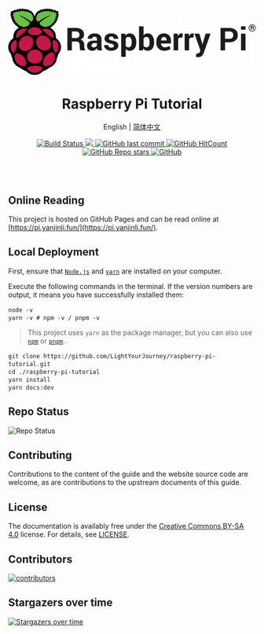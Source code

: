 <!--suppress HtmlDeprecatedAttribute -->
<p align="center">
  <a href="https://pi.yanjinli.fun/">
    <img alt="logo" src="./docs/public/images/pi.png"/>
  </a>
</p>

<h1 align="center"><strong>Raspberry Pi Tutorial</strong></h1>

<div align="center">

English | [简体中文](./README.zh-CN.md)

</div>

<p align="center">
  <a
    href="https://actions-badge.atrox.dev/LightYourJourney/raspberry-pi-tutorial/goto?ref=main"
   >
    <img
      alt="Build Status"
      src="https://img.shields.io/endpoint.svg?url=https%3A%2F%2Factions-badge.atrox.dev%2FLightYourJourney%2Fraspberry-pi-tutorial%2Fbadge%3Fref%3Dmain&style=flat"
    />
  </a>
  <a
    href="https://hits.seeyoufarm.com"
  >
    <img
      src="https://hits.seeyoufarm.com/api/count/incr/badge.svg?url=https%3A%2F%2Fgithub.com%2FLightYourJourney%2Fraspberry-pi-tutorial&count_bg=%2379C83D&title_bg=%23555555&icon=&icon_color=%23E7E7E7&title=hits&edge_flat=false"
    />
  </a>
  <a
    href="https://github.com/LightYourJourney/raspberry-pi-tutorial"
    target="_blank"
    rel="noopener noreferrer"
  >
    <img
      alt="GitHub last commit"
      src="https://img.shields.io/github/last-commit/LightYourJourney/raspberry-pi-tutorial"
    />
  </a>
  </a>
  <a
    href="https://github.com/LightYourJourney/raspberry-pi-tutorial"
    target="_blank"
    rel="noopener noreferrer"
  >
    <img
      alt="GitHub HitCount"
      src="https://views.whatilearened.today/views/github/LightYourJourney/raspberry-pi-tutorial.svg"
    />
  </a>
  <a
    href="https://github.com/LightYourJourney/raspberry-pi-tutorial"
    target="_blank"
    rel="noopener noreferrer"
  >
    <img
      alt="GitHub Repo stars"
      src="https://img.shields.io/github/stars/LightYourJourney/raspberry-pi-tutorial?style=social"
    />
  </a>
  <a
    href="https://github.com/LightYourJourney/raspberry-pi-tutorial/blob/main/LICENSE"
    target="_blank"
    rel="noopener noreferrer"
  >
    <img
      alt="GitHub"
      src="https://img.shields.io/github/license/LightYourJourney/raspberry-pi-tutorial"
    >
  </a>
</p>

<div align="center">
<img src="https://cdn.jsdelivr.net/gh/eryajf/tu@main/img/image_20240420_214408.gif" width="800"  height="3">
</div><br>

## Online Reading

This project is hosted on GitHub Pages and can be read online at [https://pi.yanjinli.fun/](https://pi.yanjinli.fun/).

## Local Deployment

First, ensure that [`Node.js`](https://nodejs.org/) and [`yarn`](https://yarnpkg.com/) are installed on your computer.

Execute the following commands in the terminal. If the version numbers are output, it means you have successfully installed them:

```shell
node -v
yarn -v # npm -v / pnpm -v
```

> This project uses `yarn` as the package manager, but you can also use [`npm`](https://www.npmjs.com/) or [`pnpm`](https://pnpm.io/).

```shell
git clone https://github.com/LightYourJourney/raspberry-pi-tutorial.git
cd ./raspberry-pi-tutorial
yarn install
yarn docs:dev
```

## Repo Status

![Repo Status](https://repobeats.axiom.co/api/embed/249f1051699537518d580cf67ef0f81d4519e9a2.svg)

## Contributing

Contributions to the content of the guide and the website source code are welcome, as are contributions to the upstream documents of this guide.

## License

The documentation is availably free under the [Creative Commons BY-SA 4.0](https://creativecommons.org/licenses/by-sa/4.0/) license. For details, see [LICENSE](https://github.com/LightYourJourney/raspberry-pi-tutorial/blob/main/LICENSE).

## Contributors

<a href="https://github.com/LightYourJourney/raspberry-pi-tutorial/graphs/contributors">
  <img src="https://contrib.rocks/image?repo=LightYourJourney/raspberry-pi-tutorial" alt="contributors"/>
</a>

## Stargazers over time

[![Stargazers over time](https://starchart.cc/LightYourJourney/raspberry-pi-tutorial.svg?variant=adaptive)](https://starchart.cc/LightYourJourney/raspberry-pi-tutorial)
